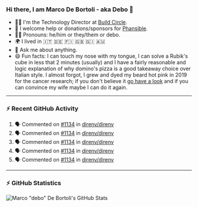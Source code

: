 ### Hi there, I am Marco De Bortoli - aka Debo 👋

- 🧑‍💻 I'm the Technology Director at [Build Circle][build-circle].
- 🙏 I welcome help or donations/sponsors for [Phansible][phansible].
- 🏳️‍🌈 Pronouns: he/him or they/them or debo.
- 🌍 I lived in 🇮🇹 🇩🇪 🇫🇮 🇬🇧 🇬🇮 🇦🇺
- 💬 Ask me about anything.
- 😄 Fun facts: I can touch my nose with my tongue, I can solve a Rubik's cube in less that 2 minutes (usually) and I have a fairly reasonable and logic explanation of why domino's pizza is a good takeaway choice over Italian style. I almost forgot, I grew and dyed my beard hot pink in 2019 for the cancer research; if you don't believe it [go have a look][make-it-pink] and if you can convince my wife maybe I can do it again.

---

### ⚡ Recent GitHub Activity

<!--START_SECTION:activity-->
1. 🗣 Commented on [#1134](https://github.com/direnv/direnv/issues/1134#issuecomment-1646176242) in [direnv/direnv](https://github.com/direnv/direnv)
2. 🗣 Commented on [#1134](https://github.com/direnv/direnv/issues/1134#issuecomment-1645803387) in [direnv/direnv](https://github.com/direnv/direnv)
3. 🗣 Commented on [#1134](https://github.com/direnv/direnv/issues/1134#issuecomment-1645747034) in [direnv/direnv](https://github.com/direnv/direnv)
4. 🗣 Commented on [#1134](https://github.com/direnv/direnv/issues/1134#issuecomment-1645701523) in [direnv/direnv](https://github.com/direnv/direnv)
5. 🗣 Commented on [#1134](https://github.com/direnv/direnv/issues/1134#issuecomment-1645664361) in [direnv/direnv](https://github.com/direnv/direnv)
<!--END_SECTION:activity-->

---
### ⚡ GitHub Statistics

![Marco "debo" De Bortoli's GitHub Stats](https://github-readme-stats.vercel.app/api?username=debo&show_icons=true&theme=github_dark&count_private=true&include_all_commits=true)

<!--
**debo/debo** is a ✨ _special_ ✨ repository because its `README.md` (this file) appears on your GitHub profile.

Here are some ideas to get you started:

- 🔭 I’m currently working on ...
- 🌱 I’m currently learning ...
- 👯 I’m looking to collaborate on ...
- 🤔 I’m looking for help with ...
- 💬 Ask me about ...
- 📫 How to reach me: ...
- 😄 Pronouns: ...
- ⚡ Fun fact: ...
-->

[build-circle]: https://www.buildcircle.co.uk
[phansible]: https://phansible.com
[make-it-pink]: https://fundraise.cancerresearchuk.org/page/makeitpink
[linkedin]: https://www.linkedin.com/in/markdebortoli/
